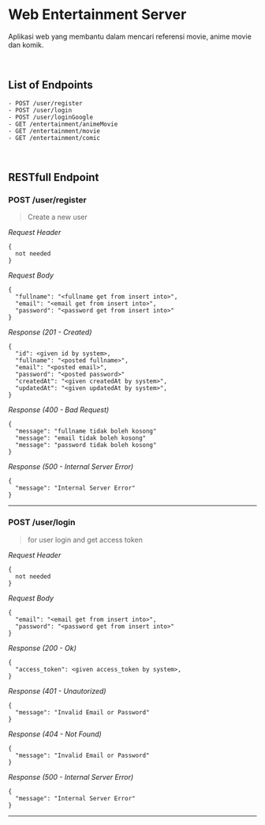 # Web Entertainment Server

Aplikasi web yang membantu dalam mencari referensi movie, anime movie dan komik.

&nbsp;

## List of Endpoints
```
- POST /user/register
- POST /user/login
- POST /user/loginGoogle
- GET /entertainment/animeMovie
- GET /entertainment/movie
- GET /entertainment/comic
```

&nbsp;

## RESTfull Endpoint

### POST /user/register
> Create a new user

_Request Header_
```
{
  not needed
}
```

_Request Body_
```
{
  "fullname": "<fullname get from insert into>",
  "email": "<email get from insert into>",
  "password": "<password get from insert into>"
}
```

_Response (201 - Created)_
```
{
  "id": <given id by system>,
  "fullname": "<posted fullname>",
  "email": "<posted email>",
  "password": "<posted password>"
  "createdAt": "<given createdAt by system>",
  "updatedAt": "<given updatedAt by system>",
}
```

_Response (400 - Bad Request)_
```
{
  "message": "fullname tidak boleh kosong"
  "message": "email tidak boleh kosong"
  "message": "password tidak boleh kosong"
}
```

_Response (500 - Internal Server Error)_
```
{
  "message": "Internal Server Error"
}
```
---

### POST /user/login
> for user login and get access token

_Request Header_
```
{
  not needed
}
```

_Request Body_
```
{
  "email": "<email get from insert into>",
  "password": "<password get from insert into>"
}
```

_Response (200 - Ok)_
```
{
  "access_token": <given access_token by system>,
}
```

_Response (401 - Unautorized)_
```
{
  "message": "Invalid Email or Password"
}
```
_Response (404 - Not Found)_
```
{
  "message": "Invalid Email or Password"
}
```

_Response (500 - Internal Server Error)_
```
{
  "message": "Internal Server Error"
}
```
---